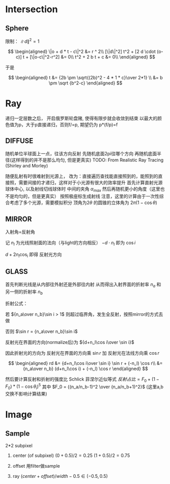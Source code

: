 # Intersection

## Sphere

限制： $\|d\|^2=1$

$$
\begin{aligned}
\|o + d * t - c\|^2 &= r ^ 2\\
[\|d\|^2] t^2 + [2 d \cdot (o-c)] t + [\|o-c\|^2-r^2] &= 0\\
t^2 + 2 b t + c &= 0\\
\end{aligned}
$$	

于是

$$
\begin{aligned}
t &= {2b \pm \sqrt{(2b)^2 - 4 * 1 * c}\over 2*1} \\
&= b \pm \sqrt {b^2-c}
\end{aligned}
$$	

# Ray

递归一定层数之后， 开启俄罗斯轮盘赌, 使得有限步就会收敛到结束
以最大的颜色值为p，大于p直接递归，否则f/=p, 期望仍为 p*(f/p)=f

## DIFFUSE

随机单位半球面上一点，往该方向反射
先随机底面2pi往哪个方向
再随机底面半径(这样得到的并不是那么均匀, 但是更真实)
TODO: From Realistic Ray Tracing (Shirley and Morley)

随便乱射有时很难射到光源上， 改为：直接遍历查找能直接照到的，能照到的直接照，需要间接的才递归，这样对于小光源有很大的效率提升
首先计算直射光源球体中心, 以及射线切线球体时 中间的夹角 $\alpha_{max}$
然后再随机更小的角度（这里也不是均匀的，但是更真实）
按照极座标生成射线
注意，这里的计算由于一次性综合考虑了多个光源，需要模拟积分
顶角为$2\theta$ 的圆锥的立体角为 $2\pi (1-\cos \theta)$

## MIRROR

入射角=反射角

记 $n_l$ 为光线照射面的法向（与light的方向相反）
$-d\cdot n_l$ 即为 $\cos i$

$d + 2 n_l \cos_i$ 即得 反射光方向

## GLASS

首先判断光线是从内部往外射还是外部往内射
从而得出入射界面的折射率 $n_a$ 和 另一侧的折射率 $n_b$

折射公式：

若 ${n_a\over n_b}\sin i > 1$ 则超过临界角，发生全反射，按照mirror的方式去做

否则 $\sin r = {n_a\over n_b}\sin i$

反射光在界面的方向(normalize后)为 ${d+n_l\cos i\over \sin i}$

因此折射光的方向为 反射光在界面的方向乘 $\sin r$ 加 反射光在法线方向乘 $\cos r$

$$
\begin{aligned}
rd &= {d+n_l\cos i\over \sin i} \sin r + (-n_l) \cos r\\
&= {n_a\over n_b} (d+n_l\cos i) + (-n_l) \cos r
\end{aligned}
$$


然后要计算反射和折射的强度比
Schlick 菲涅尔近似等式
$反射占比 = F_0 + (1 - F_0) * (1-\cos \theta_i)^5$
其中 $F_0 = {(n_a/n_b-1)^2 \over (n_a/n_b+1)^2}$ (这里a,b交换不影响计算结果)

# Image

## Sample

2*2 subpixel

1. center (of subpixel)
$(0+0.5)/2=0.25$
$(1+0.5)/2=0.75$

2. offset
用filter做sample

3. ray
$(center+offset) / width - 0.5 \in (-0.5, 0.5)$